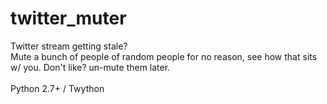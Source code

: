 # twitter_muter

Twitter stream getting stale? <br>
Mute a bunch of people of random people for no reason, see how that sits w/ you. Don't like? un-mute them later. 
<br><br>
Python 2.7+ / Twython   
